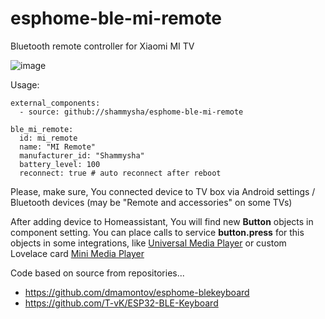 # esphome-ble-mi-remote
Bluetooth remote controller for Xiaomi MI TV

![image](https://github.com/shammysha/esphome-ble-mi-remote/assets/65885873/acd9d0e0-b6f6-47c7-aa71-7ea0387eae70)

Usage:

```
external_components:
  - source: github://shammysha/esphome-ble-mi-remote

ble_mi_remote:
  id: mi_remote
  name: "MI Remote"
  manufacturer_id: "Shammysha"
  battery_level: 100 
  reconnect: true # auto reconnect after reboot
```
Please, make sure, You connected device to TV box via Android settings / Bluetooth devices (may be "Remote and accessories" on some TVs)

After adding device to Homeassistant, You will find new **Button** objects in component setting.
You can place calls to service **button.press** for this objects in some integrations, like [Universal Media Player](https://www.home-assistant.io/integrations/universal/) or custom Lovelace card [Mini Media Player](https://github.com/kalkih/mini-media-player)

Code based on source from repositories...
* https://github.com/dmamontov/esphome-blekeyboard
* https://github.com/T-vK/ESP32-BLE-Keyboard


